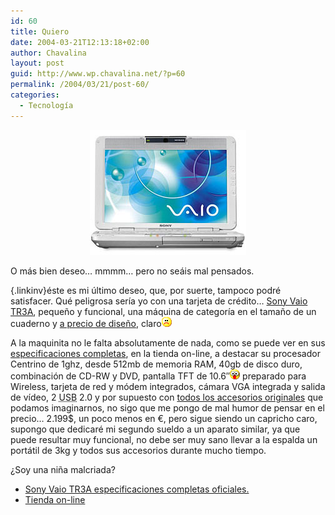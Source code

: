 ```yaml
---
id: 60
title: Quiero
date: 2004-03-21T12:13:18+02:00
author: Chavalina
layout: post
guid: http://www.wp.chavalina.net/?p=60
permalink: /2004/03/21/post-60/
categories:
  - Tecnología
---
```

<p align="center">
  <img src="/imagenes/fotos/vaio.jpg" width="250" height="200" alt="Vaio 10&prime;" />
</p>

O más bien deseo… mmmm… pero no seáis mal pensados.

[ <font color="#0000c0" class="negrita"></font>](mailto:redaccion@quesabesde.com){.linkinv}éste es mi último deseo, que, por suerte, tampoco podré satisfacer. Qué peligrosa sería yo con una tarjeta de crédito… <a href="http://www.vaio.net/models/notebooks/tr/details.html" target="_blank">Sony Vaio TR3A</a>, pequeño y funcional, una máquina de categoría en el tamaño de un cuaderno y <a href="http://www.sonystyle.com/is-bin/INTERSHOP.enfinity/eCS/Store/en/-/USD/SY_DisplayProductInformation-Start;sid=sou-hqq8nNa-4urhZAO0jeWsu7zYHoyLByY=?CategoryName=cpu_VAIONotebookComputers_TRSeries&#038;Dept=cpu&#038;TemplateName=item%2fsy_item_b&#038;ProductSKU=PCGTR3A" target="_blank">a precio de diseño</a>, claro![emo](/imagenes/emoticonos/triste.gif) 

A la maquinita no le falta absolutamente de nada, como se puede ver en sus <a href="http://www.sonystyle.com/is-bin/INTERSHOP.enfinity/eCS/Store/en/-/USD/SY_DisplayProductInformation-Start;sid=sou-hqq8nNa-4urhZAO0jeWsu7zYHoyLByY=?CategoryName=cpu_VAIONotebookComputers_TRSeries&#038;Dept=cpu&#038;TemplateName=item%2fsy_item_b&#038;ProductSKU=PCGTR3A" target="_blank">especificaciones completas</a>, en la tienda on-line, a destacar su procesador Centrino de 1ghz, desde 512mb de memoria  <span title="Random Access Memory" class="anotacion">RAM</span>, 40gb de disco duro, combinación de CD-RW y DVD, pantalla TFT de 10.6&prime;&prime;![emo](/imagenes/emoticonos/ojosaltones.gif) preparado para Wireless, tarjeta de red y módem integrados, cámara VGA integrada y salida de vídeo, 2 <span title="Universal Serial Bus" class="anotacion"><acronym title="Universal Serial Bus">USB</acronym> </span>2.0 y por supuesto con <a href="http://www.sonystyle.com/is-bin/INTERSHOP.enfinity/eCS/Store/en/-/USD/SY_DisplayProductInformation-Start;sid=sou-hqq8nNa-4urhZAO0jeWsu7zYHoyLByY=?CategoryName=cpu_VAIONotebookComputers_TRSeries&#038;Dept=cpu&#038;TemplateName=item/sy_item_c&#038;ProductSKU=PCGTR3A" target="_blank">todos los accesorios originales</a> que podamos imaginarnos, no sigo que me pongo de mal humor de pensar en el precio… 2.199$, un poco menos en &euro;, pero sigue siendo un capricho caro, supongo que dedicaré mi segundo sueldo a un aparato similar, ya que puede resultar muy funcional, no debe ser muy sano llevar a la espalda un portátil de 3kg y todos sus accesorios durante mucho tiempo. 

¿Soy una niña malcriada?

  * <a href="http://www.vaio.net/models/notebooks/tr/details.html" target="_blank">Sony Vaio TR3A especificaciones completas oficiales.</a>
  * <a href="http://www.sonystyle.com/is-bin/INTERSHOP.enfinity/eCS/Store/en/-/USD/SY_DisplayProductInformation-Start;sid=sou-hqq8nNa-4urhZAO0jeWsu7zYHoyLByY=?CategoryName=cpu_VAIONotebookComputers_TRSeries&#038;Dept=cpu&#038;TemplateName=item%2fsy_item_b&#038;ProductSKU=PCGTR3A" target="_blank">Tienda on-line</a>